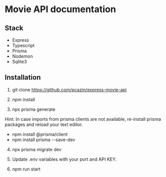 # Movie API documentation

## Stack
  - Express
  - Typescript
  - Prisma
  - Nodemon
  - Sqlite3

## Installation

1) git clone https://github.com/pcazin/express-movie-api

2) npm install

3) npx prisma generate

Hint: In case imports from prisma clients are not available, re-install prisma packages and reload your text editor.

  - npm install @prisma/client
  - npm install prisma --save-dev

4) npx prisma migrate dev

5) Update .env variables with your port and API KEY.

6) npm run start